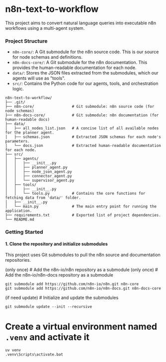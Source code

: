 # n8n-text-to-workflow

This project aims to convert natural language queries into executable n8n workflows using a multi-agent system.

### Project Structure
- `n8n-core/`: A Git submodule for the n8n source code. This is our source for node schemas and definitions.
- `n8n-docs-core/`: A Git submodule for the n8n documentation. This provides the human-readable documentation for each node.
- `data/`: Stores the JSON files extracted from the submodules, which our agents will use as "tools".
- `src/`: Contains the Python code for our agents, tools, and orchestration logic.

```
n8n-text-to-workflow/
├── .git/
├── n8n-core/                 # Git submodule: n8n source code (for node schemas)
├── n8n-docs-core/            # Git submodule: n8n documentation (for human-readable docs)
├── data/
│   ├── all_nodes_list.json   # A concise list of all available nodes for the planner agent.
│   ├── schemas.json          # Extracted JSON schemas for each node's parameters.
│   └── docs.json             # Extracted human-readable documentation for each node.
├── src/
│   ├── agents/
│   │   ├── __init__.py
│   │   ├── planner_agent.py
│   │   ├── node_json_agent.py
│   │   ├── connector_agent.py
│   │   └── supervisor_agent.py
│   ├── tools/
│   │   ├── __init__.py
│   │   └── tools.py          # Contains the core functions for fetching data from 'data/' folder.
│   ├── __init__.py
│   └── main.py               # The main entry point for running the application.
├── requirements.txt          # Exported list of project dependencies.
└── README.md
```

### Getting Started

#### 1. Clone the repository and initialize submodules

This project uses Git submodules to pull the n8n source and documentation repositories.


(only once) # Add the n8n-io/n8n repository as a submodule 
(only once) # Add the n8n-io/n8n-docs repository as a submodule
```
git submodule add https://github.com/n8n-io/n8n.git n8n-core
git submodule add https://github.com/n8n-io/n8n-docs.git n8n-docs-core
```
(if need update) # Initialize and update the submodules
```
git submodule update --init --recursive
```


# Create a virtual environment named `.venv` and activate it 
```
uv venv
.venv\Scripts\activate.bat
```
